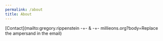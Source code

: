 ```yaml
---
permalink: /about
title: About
---
```



[Contact](mailto:gregory.rippenstein -+- & -+- millieons.org?body=Replace the ampersand in the email)
